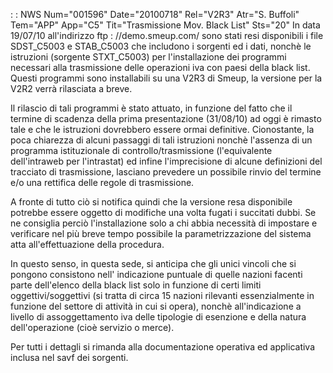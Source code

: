  :  : NWS Num="001596" Date="20100718" Rel="V2R3" Atr="S. Buffoli" Tem="APP" App="C5" Tit="Trasmissione Mov. Black List" Sts="20"
In data 19/07/10 all'indirizzo ftp : //demo.smeup.com/ sono stati resi disponibili i file SDST_C5003
e STAB_C5003 che includono i sorgenti ed i dati, nonchè le istruzioni (sorgente STXT_C5003) per l'installazione dei programmi necessari alla trasmissione delle operazioni iva con paesi della
black list.
Questi programmi sono installabili su una V2R3 di Smeup, la versione per la V2R2 verrà rilasciata a breve.

Il rilascio di tali programmi è stato attuato, in funzione del fatto che il termine di scadenza della prima presentazione (31/08/10) ad oggi è rimasto tale e che le istruzioni dovrebbero essere ormai definitive. Cionostante, la poca chiarezza di alcuni passaggi di tali istruzioni nonchè l'assenza di un programma istituzionale di controllo/trasmissione (l'equivalente dell'intraweb per l'intrastat) ed infine l'imprecisione di alcune definizioni del tracciato di trasmissione, lasciano prevedere un possibile rinvio del termine e/o una rettifica delle regole di trasmissione.

A fronte di tutto ciò si notifica quindi che la versione resa disponibile potrebbe essere oggetto di modifiche una volta fugati i succitati dubbi. Se ne consiglia perciò l'installazione solo a chi abbia necessità di impostare e verificare nel più breve tempo possibile la parametrizzazione
del sistema atta all'effettuazione della procedura.

In questo senso, in questa sede, si anticipa che gli unici vincoli che si pongono consistono nell'
indicazione puntuale di quelle nazioni facenti parte dell'elenco della black list solo in funzione
di certi limiti oggettivi/soggettivi (si tratta di circa 15 nazioni rilevanti essenzialmente in funzione del settore di attività in cui si opera), nonchè all'indicazione a livello di assoggettamento iva delle tipologie di esenzione e della natura dell'operazione (cioè servizio o merce).

Per tutti i dettagli si rimanda alla documentazione operativa ed applicativa inclusa nel savf dei sorgenti.
